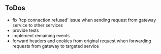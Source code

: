 ## ToDos
- fix 'tcp connection refused' issue when sending request from gateway service to other services
- provide tests
- implement remaining events
- forward headers and cookies from original request when forwarding requests from gateway to targeted service